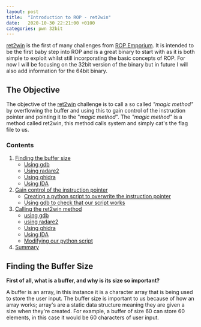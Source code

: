```yaml
---
layout: post
title:  "Introduction to ROP - ret2win"
date:   2020-10-30 22:21:00 +0100
categories: pwn 32bit
---
```

[ret2win] is the first of many challenges from [ROP Emporium][rop-emporium]. It is intended to be the first baby step into ROP and is a great binary to start with as it is both simple to exploit whilst still incorporating the basic concepts of ROP. For now I will be focusing on the 32bit version of the binary but in future I will also add information for the 64bit binary.

## The Objective
The objective of the [ret2win] challenge is to call a so called *"magic method"* by overflowing the buffer and using this to gain control of the instruction pointer and pointing it to the "*magic method*". The *"magic method"* is a method called ret2win, this method calls system and simply cat's the flag file to us.

### Contents
1. [Finding the buffer size](#finding-the-buffer-size)
    - [Using gdb](#finding-buffer-size-with-gdb)
    - [Using radare2](#finding-buffer-size-with-radare2)
    - [Using ghidra](#finding-buffer-size-with-ghidra)
    - [Using IDA](#finding-buffer-size-with-ida)
2. [Gain control of the instruction pointer](#gain-control-of-the-instruction-pointer)
    - [Creating a python script to overwrite the instruction pointer](#creating-a-python-script-to-overwrite-the-instruction-pointer)
    - [Using gdb to check that our script works](#using-gdb-to-check-that-we-have-successfully-overwritten-the-instruction-pointer)
3. [Calling the ret2win method](#calling-the-ret2win-method)
    - [using gdb](#locating-the-ret2win-method-with-gdb)
    - [using radare2](#locating-the-ret2win-method-with-radare2)
    - [Using ghidra](#locating-the-ret2win-method-with-ghidra)
    - [Using IDA](#locating-the-ret2win-method-with-ida)
    - [Modifying our python script](#modifying-our-python-script)
4. [Summary](#Summary)

## Finding the Buffer Size

**First of all, what is a buffer, and why is its size so important?**

A buffer is an array, in this instance it is a character array that is being used to store the user input. The buffer size is important to us because of how an array works; array's are a static data structure meaning they are given a size when they're created. For example, a buffer of size 60 can store 60 elements, in this case it would be 60 characters of user input.

[ret2win]: https://ropemporium.com/challenge/ret2win.html
[rop-emporium]: https://ropemporium.com/
